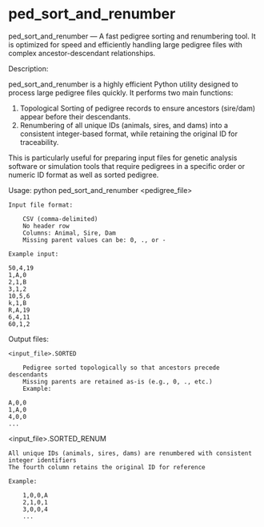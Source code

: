 # ped_sort_and_renumber
ped_sort_and_renumber — A fast pedigree sorting and renumbering tool. It is optimized for speed and efficiently handling large pedigree files with complex ancestor-descendant relationships.

Description:

ped_sort_and_renumber is a highly efficient Python utility designed to process large pedigree files quickly. It performs two main functions:

1. Topological Sorting of pedigree records to ensure ancestors (sire/dam) appear before their descendants.
2. Renumbering of all unique IDs (animals, sires, and dams) into a consistent integer-based format, while retaining the original ID for traceability.

This is particularly useful for preparing input files for genetic analysis software or simulation tools that require pedigrees in a specific order or numeric ID format as well as sorted pedigree.

Usage:
python ped_sort_and_renumber <pedigree_file>

    Input file format:

        CSV (comma-delimited)
        No header row
        Columns: Animal, Sire, Dam
        Missing parent values can be: 0, ., or -

    Example input:

    50,4,19
    1,A,0
    2,1,B
    3,1,2
    10,5,6
    k,1,B
    R,A,19
    6,4,11
    60,1,2

Output files:

    <input_file>.SORTED

        Pedigree sorted topologically so that ancestors precede descendants
        Missing parents are retained as-is (e.g., 0, ., etc.)
        Example:

    A,0,0
    1,A,0
    4,0,0
    ...

<input_file>.SORTED_RENUM

    All unique IDs (animals, sires, dams) are renumbered with consistent integer identifiers
    The fourth column retains the original ID for reference

    Example:

        1,0,0,A
        2,1,0,1
        3,0,0,4
        ...

